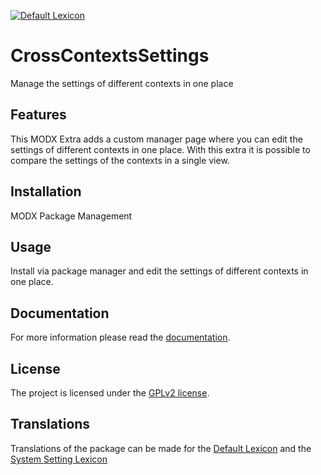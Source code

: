 [![Default Lexicon](https://hosted.weblate.org/widgets/modx-extras/crosscontextssettings/standard/svg-badge.svg)](https://hosted.weblate.org/projects/modx-extras/crosscontextssettings/standard/)

# CrossContextsSettings

Manage the settings of different contexts in one place

## Features

This MODX Extra adds a custom manager page where you can edit the settings of
different contexts in one place. With this extra it is possible to compare the
settings of the contexts in a single view.

## Installation

MODX Package Management

## Usage

Install via package manager and edit the settings of different contexts in one
place.

## Documentation

For more information please read the [documentation](https://jako.github.io/CrossContextsSettings/).

## License

The project is licensed under the [GPLv2 license](https://github.com/Jako/CrossContextsSettings/blob/master/core/components/crosscontextssettings/docs/license.md).

## Translations

Translations of the package can be made for the [Default Lexicon](https://hosted.weblate.org/projects/modx-extras/crosscontextssettings/standard/) and the [System Setting Lexicon](https://hosted.weblate.org/projects/modx-extras/crosscontextssettings/system-settings/)
